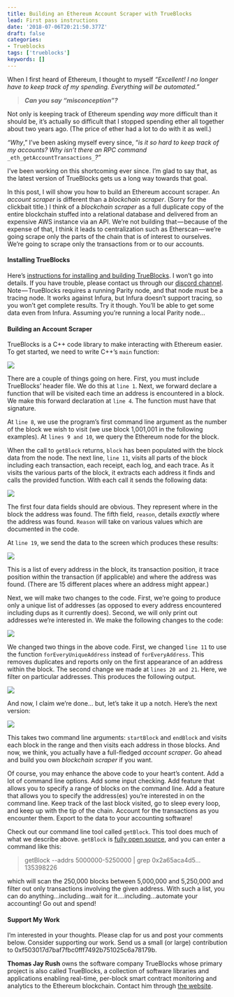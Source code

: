 ```yaml
---
title: Building an Ethereum Account Scraper with TrueBlocks
lead: First pass instructions
date: '2018-07-06T20:21:50.377Z'
draft: false
categories:
- Trueblocks
tags: ['trueblocks']
keywords: []
---
```


When I first heard of Ethereum, I thought to myself _“Excellent! I no longer have to keep track of my spending. Everything will be automated.”_

> **_Can you say “misconception”?_**

Not only is keeping track of Ethereum spending _way_ more difficult than it should be, it’s actually so difficult that I stopped spending ether all together about two years ago. (The price of ether had a lot to do with it as well.)

_“Why_,” I’ve been asking myself every since, “_is it so hard to keep track of my accounts? Why isn’t there an RPC command_ `_eth_getAccountTransactions_`_?”_

I’ve been working on this shortcoming ever since. I’m glad to say that, as the latest version of TrueBlocks gets us a long way towards that goal.

In this post, I will show you how to build an Ethereum account scraper. An _account scraper_ is different than a _blockchain scraper_. (Sorry for the clickbait title.) I think of a _blockchain scraper_ as a full duplicate copy of the entire blockchain stuffed into a relational database and delivered from an expensive AWS instance via an API. We’re not building that — because of the expense of that, I think it leads to centralization such as Etherscan — we’re going scrape only the parts of the chain that is of interest to ourselves. We’re going to scrape only the transactions from or to our accounts.

#### Installing TrueBlocks

Here’s [instructions for installing and building TrueBlocks](https://trueblocks.io/docs/install/install-core/). I won’t go into details. If you have trouble, please contact us through our [discord channel](https://discord.gg/RAz6DJ6xkf). Note — TrueBlocks requires a running Parity node, and that node must be a tracing node. It works against Infura, but Infura doesn’t support tracing, so you won’t get complete results. Try it though. You’ll be able to get some data even from Infura. Assuming you’re running a local Parity node…

#### Building an Account Scraper

TrueBlocks is a C++ code library to make interacting with Ethereum easier. To get started, we need to write C++’s `main` function:

![](/blog/img/026-Building-an-Ethereum-Account-Scraper-with-TrueBlocks-001.png)

There are a couple of things going on here. First, you must include TrueBlocks’ header file. We do this at `line 1`. Next, we forward declare a function that will be visited each time an address is encountered in a block. We make this forward declaration at `line 4`. The function must have that signature.

At `line 8`, we use the program’s first command line argument as the number of the block we wish to visit (we use block 1,001,001 in the following examples). At `lines 9 and 10`, we query the Ethereum node for the block.

When the call to `getBlock` returns, `block` has been populated with the block data from the node. The next line, `line 11`, visits all parts of the block including each transaction, each receipt, each log, and each trace. As it visits the various parts of the block, it extracts each address it finds and calls the provided function. With each call it sends the following data:

![](/blog/img/026-Building-an-Ethereum-Account-Scraper-with-TrueBlocks-002.png)

The first four data fields should are obvious. They represent where in the block the address was found. The fifth field, `reason`, details _exactly_ where the address was found. `Reason` will take on various values which are documented in the code.

At `line 19`, we send the data to the screen which produces these results:

![](/blog/img/026-Building-an-Ethereum-Account-Scraper-with-TrueBlocks-003.png)

This is a list of every address in the block, its transaction position, it trace position within the transaction (if applicable) and where the address was found. (There are 15 different places where an address might appear.)

Next, we will make two changes to the code. First, we’re going to produce only a unique list of addresses (as opposed to every address encountered including dups as it currently does). Second, we will only print out addresses we’re interested in. We make the following changes to the code:

![](/blog/img/026-Building-an-Ethereum-Account-Scraper-with-TrueBlocks-004.png)

We changed two things in the above code. First, we changed `line 11` to use the function `forEveryUniqueAddress` instead of `forEveryAddress`. This removes duplicates and reports only on the first appearance of an address within the block. The second change we made at `lines 20 and 21`. Here, we filter on particular addresses. This produces the following output.

![](/blog/img/026-Building-an-Ethereum-Account-Scraper-with-TrueBlocks-005.png)

And now, I claim we’re done… but, let’s take it up a notch. Here’s the next version:

![](/blog/img/026-Building-an-Ethereum-Account-Scraper-with-TrueBlocks-006.png)

This takes two command line arguments: `startBlock` and `endBlock` and visits each block in the range and then visits each address in those blocks. And now, we think, you actually have a full-fledged _account scraper_. Go ahead and build you own _blockchain scraper_ if you want.

Of course, you may enhance the above code to your heart’s content. Add a lot of command line options. Add some input checking. Add feature that allows you to specify a range of blocks on the command line. Add a feature that allows you to specify the address(es) you’re interested in on the command line. Keep track of the last block visited, go to sleep every loop, and keep up with the tip of the chain. Account for the transactions as you encounter them. Export to the data to your accounting software!

Check out our command line tool called `getBlock`. This tool does much of what we describe above. `getBlock` is [fully open source](https://github.com/TrueBlocks/trueblocks-core/blob/master/src/tools/getBlock/README.md), and you can enter a command like this:

> getBlock --addrs 5000000-5250000 | grep 0x2a65aca4d5…135398226

which will scan the 250,000 blocks between 5,000,000 and 5,250,000 and filter out only transactions involving the given address. With such a list, you can do anything…including…wait for it….including…automate your accounting! Go out and spend!

#### Support My Work

I’m interested in your thoughts. Please clap for us and post your comments below. Consider supporting our work. Send us a small (or large) contribution to 0xf503017d7baf7fbc0fff7492b751025c6a78179b.

**Thomas Jay Rush** owns the software company TrueBlocks whose primary project is also called TrueBlocks, a collection of software libraries and applications enabling real-time, per-block smart contract monitoring and analytics to the Ethereum blockchain. Contact him through [the website](http://trueblocks.io).
